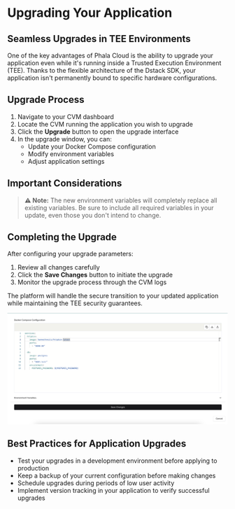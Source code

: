 # Upgrading Your Application

## Seamless Upgrades in TEE Environments

One of the key advantages of Phala Cloud is the ability to upgrade your application even while it's running inside a Trusted Execution Environment (TEE). Thanks to the flexible architecture of the Dstack SDK, your application isn't permanently bound to specific hardware configurations.

## Upgrade Process

1. Navigate to your CVM dashboard
2. Locate the CVM running the application you wish to upgrade
3. Click the **Upgrade** button to open the upgrade interface
4. In the upgrade window, you can:
   - Update your Docker Compose configuration
   - Modify environment variables
   - Adjust application settings

## Important Considerations

> **⚠️ Note:** The new environment variables will completely replace all existing variables. Be sure to include all required variables in your update, even those you don't intend to change.

## Completing the Upgrade

After configuring your upgrade parameters:
1. Review all changes carefully
2. Click the **Save Changes** button to initiate the upgrade
3. Monitor the upgrade process through the CVM logs

The platform will handle the secure transition to your updated application while maintaining the TEE security guarantees.

![Updating in Phala Cloud](../../.gitbook/assets/cloud-update-env.png)

## Best Practices for Application Upgrades

- Test your upgrades in a development environment before applying to production
- Keep a backup of your current configuration before making changes
- Schedule upgrades during periods of low user activity
- Implement version tracking in your application to verify successful upgrades
